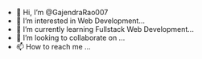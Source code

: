 - 👋 Hi, I’m @GajendraRao007
- 👀 I’m interested in Web Development...
- 🌱 I’m currently learning Fullstack Web Development...
- 💞️ I’m looking to collaborate on ...
- 📫 How to reach me ...

<!---
GajendraRao007/GajendraRao007 is a ✨ special ✨ repository because its `README.md` (this file) appears on your GitHub profile.
You can click the Preview link to take a look at your changes.
--->
